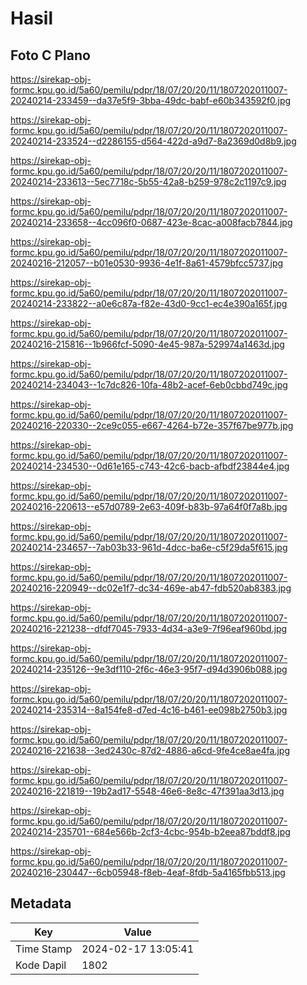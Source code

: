 # Hasil

## Foto C Plano

https://sirekap-obj-formc.kpu.go.id/5a60/pemilu/pdpr/18/07/20/20/11/1807202011007-20240214-233459--da37e5f9-3bba-49dc-babf-e60b343592f0.jpg

https://sirekap-obj-formc.kpu.go.id/5a60/pemilu/pdpr/18/07/20/20/11/1807202011007-20240214-233524--d2286155-d564-422d-a9d7-8a2369d0d8b9.jpg

https://sirekap-obj-formc.kpu.go.id/5a60/pemilu/pdpr/18/07/20/20/11/1807202011007-20240214-233613--5ec7718c-5b55-42a8-b259-978c2c1197c9.jpg

https://sirekap-obj-formc.kpu.go.id/5a60/pemilu/pdpr/18/07/20/20/11/1807202011007-20240214-233658--4cc096f0-0687-423e-8cac-a008facb7844.jpg

https://sirekap-obj-formc.kpu.go.id/5a60/pemilu/pdpr/18/07/20/20/11/1807202011007-20240216-212057--b01e0530-9936-4e1f-8a61-4579bfcc5737.jpg

https://sirekap-obj-formc.kpu.go.id/5a60/pemilu/pdpr/18/07/20/20/11/1807202011007-20240214-233822--a0e6c87a-f82e-43d0-9cc1-ec4e390a165f.jpg

https://sirekap-obj-formc.kpu.go.id/5a60/pemilu/pdpr/18/07/20/20/11/1807202011007-20240216-215816--1b966fcf-5090-4e45-987a-529974a1463d.jpg

https://sirekap-obj-formc.kpu.go.id/5a60/pemilu/pdpr/18/07/20/20/11/1807202011007-20240214-234043--1c7dc826-10fa-48b2-acef-6eb0cbbd749c.jpg

https://sirekap-obj-formc.kpu.go.id/5a60/pemilu/pdpr/18/07/20/20/11/1807202011007-20240216-220330--2ce9c055-e667-4264-b72e-357f67be977b.jpg

https://sirekap-obj-formc.kpu.go.id/5a60/pemilu/pdpr/18/07/20/20/11/1807202011007-20240214-234530--0d61e165-c743-42c6-bacb-afbdf23844e4.jpg

https://sirekap-obj-formc.kpu.go.id/5a60/pemilu/pdpr/18/07/20/20/11/1807202011007-20240216-220613--e57d0789-2e63-409f-b83b-97a64f0f7a8b.jpg

https://sirekap-obj-formc.kpu.go.id/5a60/pemilu/pdpr/18/07/20/20/11/1807202011007-20240214-234657--7ab03b33-961d-4dcc-ba6e-c5f29da5f615.jpg

https://sirekap-obj-formc.kpu.go.id/5a60/pemilu/pdpr/18/07/20/20/11/1807202011007-20240216-220949--dc02e1f7-dc34-469e-ab47-fdb520ab8383.jpg

https://sirekap-obj-formc.kpu.go.id/5a60/pemilu/pdpr/18/07/20/20/11/1807202011007-20240216-221238--dfdf7045-7933-4d34-a3e9-7f96eaf960bd.jpg

https://sirekap-obj-formc.kpu.go.id/5a60/pemilu/pdpr/18/07/20/20/11/1807202011007-20240214-235126--9e3df110-2f6c-46e3-95f7-d94d3906b088.jpg

https://sirekap-obj-formc.kpu.go.id/5a60/pemilu/pdpr/18/07/20/20/11/1807202011007-20240214-235314--8a154fe8-d7ed-4c16-b461-ee098b2750b3.jpg

https://sirekap-obj-formc.kpu.go.id/5a60/pemilu/pdpr/18/07/20/20/11/1807202011007-20240216-221638--3ed2430c-87d2-4886-a6cd-9fe4ce8ae4fa.jpg

https://sirekap-obj-formc.kpu.go.id/5a60/pemilu/pdpr/18/07/20/20/11/1807202011007-20240216-221819--19b2ad17-5548-46e6-8e8c-47f391aa3d13.jpg

https://sirekap-obj-formc.kpu.go.id/5a60/pemilu/pdpr/18/07/20/20/11/1807202011007-20240214-235701--684e566b-2cf3-4cbc-954b-b2eea87bddf8.jpg

https://sirekap-obj-formc.kpu.go.id/5a60/pemilu/pdpr/18/07/20/20/11/1807202011007-20240216-230447--6cb05948-f8eb-4eaf-8fdb-5a4165fbb513.jpg


## Metadata

| Key        | Value               |
| ---------- | ------------------- |
| Time Stamp | 2024-02-17 13:05:41 |
| Kode Dapil | 1802                |



